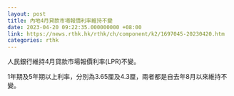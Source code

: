 ```yaml
---
layout: post
title: 內地4月貸款市場報價利率維持不變
date: 2023-04-20 09:22:35.000000000 +08:00
link: https://news.rthk.hk/rthk/ch/component/k2/1697045-20230420.htm
categories: rthk
---
```


人民銀行維持4月貸款市場報價利率(LPR)不變。

1年期及5年期以上利率，分別為3.65厘及4.3厘，兩者都是自去年8月以來維持不變。
